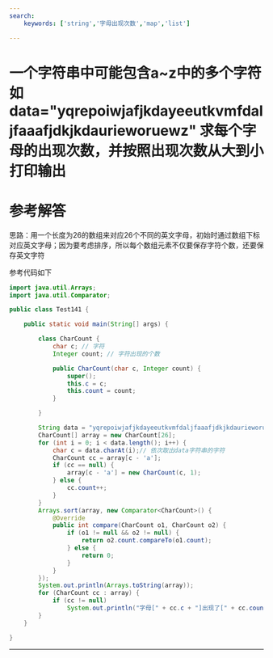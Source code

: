 ```yaml
---
search:
    keywords: ['string','字母出现次数','map','list']

---
```



# 一个字符串中可能包含a~z中的多个字符如data="yqrepoiwjafjkdayeeutkvmfdaljfaaafjdkjkdaurieworuewz"  求每个字母的出现次数，并按照出现次数从大到小打印输出

# 参考解答

思路：用一个长度为26的数组来对应26个不同的英文字母，初始时通过数组下标对应英文字母；因为要考虑排序，所以每个数组元素不仅要保存字符个数，还要保存英文字符

参考代码如下

```java
import java.util.Arrays;
import java.util.Comparator;

public class Test141 {

	public static void main(String[] args) {

		class CharCount {
			char c; // 字符
			Integer count; // 字符出现的个数

			public CharCount(char c, Integer count) {
				super();
				this.c = c;
				this.count = count;
			}

		}

		String data = "yqrepoiwjafjkdayeeutkvmfdaljfaaafjdkjkdaurieworuewz";
		CharCount[] array = new CharCount[26];
		for (int i = 0; i < data.length(); i++) {
			char c = data.charAt(i);// 依次取出data字符串的字符
			CharCount cc = array[c - 'a'];
			if (cc == null) {
				array[c - 'a'] = new CharCount(c, 1);
			} else {
				cc.count++;
			}
		}
		Arrays.sort(array, new Comparator<CharCount>() {
			@Override
			public int compare(CharCount o1, CharCount o2) {
				if (o1 != null && o2 != null) {
					return o2.count.compareTo(o1.count);
				} else {
					return 0;
				}
			}
		});
		System.out.println(Arrays.toString(array));
		for (CharCount cc : array) {
			if (cc != null)
				System.out.println("字母[" + cc.c + "]出现了[" + cc.count + "]次");
		}
	}

}
```

---




